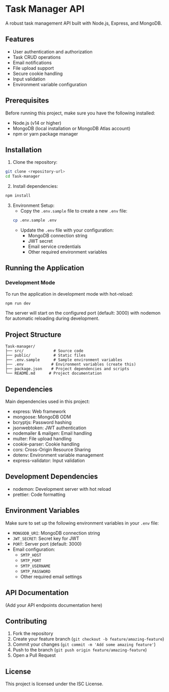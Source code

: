 # Task Manager API

A robust task management API built with Node.js, Express, and MongoDB.

## Features

- User authentication and authorization
- Task CRUD operations
- Email notifications
- File upload support
- Secure cookie handling
- Input validation
- Environment variable configuration

## Prerequisites

Before running this project, make sure you have the following installed:

- Node.js (v14 or higher)
- MongoDB (local installation or MongoDB Atlas account)
- npm or yarn package manager

## Installation

1. Clone the repository:

```bash
git clone <repository-url>
cd Task-manager
```

2. Install dependencies:

```bash
npm install
```

3. Environment Setup:
   - Copy the `.env.sample` file to create a new `.env` file:
   ```bash
   cp .env.sample .env
   ```
   - Update the `.env` file with your configuration:
     - MongoDB connection string
     - JWT secret
     - Email service credentials
     - Other required environment variables

## Running the Application

### Development Mode

To run the application in development mode with hot-reload:

```bash
npm run dev
```

The server will start on the configured port (default: 3000) with nodemon for automatic reloading during development.

## Project Structure

```
Task-manager/
├── src/             # Source code
├── public/          # Static files
├── .env.sample      # Sample environment variables
├── .env            # Environment variables (create this)
├── package.json    # Project dependencies and scripts
└── README.md      # Project documentation
```

## Dependencies

Main dependencies used in this project:

- express: Web framework
- mongoose: MongoDB ODM
- bcryptjs: Password hashing
- jsonwebtoken: JWT authentication
- nodemailer & mailgen: Email handling
- multer: File upload handling
- cookie-parser: Cookie handling
- cors: Cross-Origin Resource Sharing
- dotenv: Environment variable management
- express-validator: Input validation

## Development Dependencies

- nodemon: Development server with hot reload
- prettier: Code formatting

## Environment Variables

Make sure to set up the following environment variables in your `.env` file:

- `MONGODB_URI`: MongoDB connection string
- `JWT_SECRET`: Secret key for JWT
- `PORT`: Server port (default: 3000)
- Email configuration:
  - `SMTP_HOST`
  - `SMTP_PORT`
  - `SMTP_USERNAME`
  - `SMTP_PASSWORD`
  - Other required email settings

## API Documentation

(Add your API endpoints documentation here)

## Contributing

1. Fork the repository
2. Create your feature branch (`git checkout -b feature/amazing-feature`)
3. Commit your changes (`git commit -m 'Add some amazing feature'`)
4. Push to the branch (`git push origin feature/amazing-feature`)
5. Open a Pull Request

## License

This project is licensed under the ISC License.
